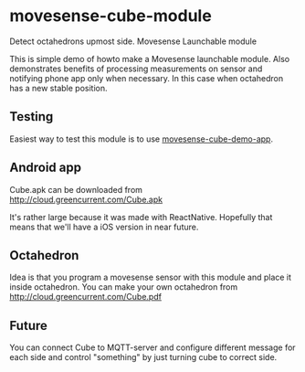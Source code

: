 # movesense-cube-module
Detect octahedrons upmost side. Movesense Launchable module

This is simple demo of howto make a Movesense launchable module. Also 
demonstrates benefits of processing measurements on sensor and notifying
phone app only when necessary. In this case when octahedron has a new stable position.

## Testing
Easiest way to test this module is to use [movesense-cube-demo-app](https://github.com/0kko/movesense-cube-demo-app).

## Android app

Cube.apk can be downloaded from http://cloud.greencurrent.com/Cube.apk

It's rather large because it was made with ReactNative. Hopefully that means that
we'll have a iOS version in near future.

## Octahedron

Idea is that you program a movesense sensor with this module and place it inside
octahedron. You can make your own octahedron from http://cloud.greencurrent.com/Cube.pdf

## Future

You can connect Cube to MQTT-server and configure different message for each side and
control "something" by just turning cube to correct side.
